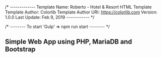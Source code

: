 /* -------------
Template Name: Roberto - Hotel & Resort HTML Template
Template Author: Colorlib
Template Author URI: https://colorlib.com
Version: 1.0.0
Last Update: Feb 9, 2019
------------ */

/* --------
To start 'Gulp' => npm run start
-------- */

## Simple Web App using PHP, MariaDB and Bootstrap 


